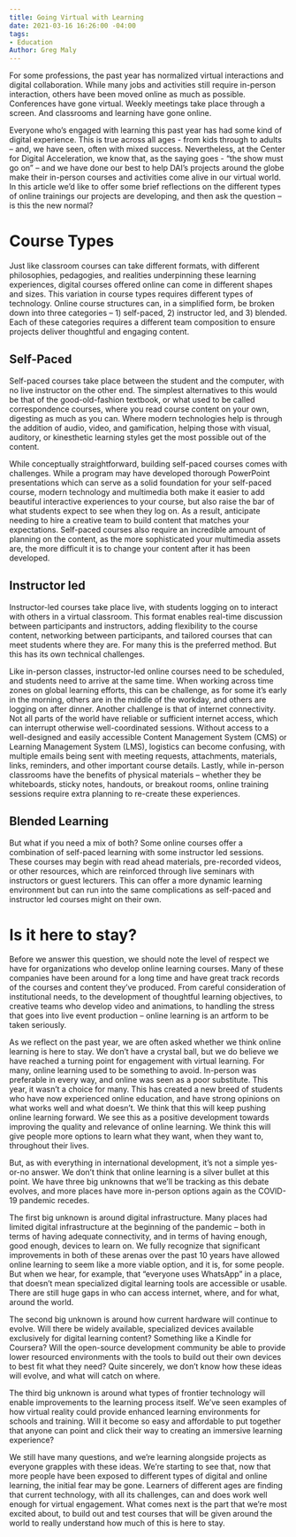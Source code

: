 ```yaml
---
title: Going Virtual with Learning
date: 2021-03-16 16:26:00 -04:00
tags:
- Education
Author: Greg Maly
---
```


For some professions, the past year has normalized virtual interactions and digital collaboration. While many jobs and activities still require in-person interaction, others have been moved online as much as possible. Conferences have gone virtual. Weekly meetings take place through a screen. And classrooms and learning have gone online.

Everyone who’s engaged with learning this past year has had some kind of digital experience. This is true across all ages - from kids through to adults – and, we have seen, often with mixed success. Nevertheless, at the Center for Digital Acceleration, we know that, as the saying goes - “the show must go on” – and we have done our best to help DAI’s projects around the globe make their in-person courses and activities come alive in our virtual world. In this article we’d like to offer some brief reflections on the different types of online trainings our projects are developing, and then ask the question – is this the new normal?

<!--more-->

# **Course Types**

Just like classroom courses can take different formats, with different philosophies, pedagogies, and realities underpinning these learning experiences, digital courses offered online can come in different shapes and sizes. This variation in course types requires different types of technology. Online course structures can, in a simplified form, be broken down into three categories – 1) self-paced, 2) instructor led, and 3) blended. Each of these categories requires a different team composition to ensure projects deliver thoughtful and engaging content.

## Self-Paced

Self-paced courses take place between the student and the computer, with no live instructor on the other end. The simplest alternatives to this would be that of the good-old-fashion textbook, or what used to be called correspondence courses, where you read course content on your own, digesting as much as you can. Where modern technologies help is through the addition of audio, video, and gamification, helping those with visual, auditory, or kinesthetic learning styles get the most possible out of the content.

While conceptually straightforward, building self-paced courses comes with challenges. While a program may have developed thorough PowerPoint presentations which can serve as a solid foundation for your self-paced course, modern technology and multimedia both make it easier to add beautiful interactive experiences to your course, but also raise the bar of what students expect to see when they log on. As a result, anticipate needing to hire a creative team to build content that matches your expectations. Self-paced courses also require an incredible amount of planning on the content, as the more sophisticated your multimedia assets are, the more difficult it is to change your content after it has been developed.

## Instructor led

Instructor-led courses take place live, with students logging on to interact with others in a virtual classroom. This format enables real-time discussion between participants and instructors, adding flexibility to the course content, networking between participants, and tailored courses that can meet students where they are. For many this is the preferred method. But this has its own technical challenges.

Like in-person classes, instructor-led online courses need to be scheduled, and students need to arrive at the same time. When working across time zones on global learning efforts, this can be challenge, as for some it’s early in the morning, others are in the middle of the workday, and others are logging on after dinner. Another challenge is that of internet connectivity. Not all parts of the world have reliable or sufficient internet access, which can interrupt otherwise well-coordinated sessions. Without access to a well-designed and easily accessible Content Management System (CMS) or Learning Management System (LMS), logistics can become confusing, with multiple emails being sent with meeting requests, attachments, materials, links, reminders, and other important course details. Lastly, while in-person classrooms have the benefits of physical materials – whether they be whiteboards, sticky notes, handouts, or breakout rooms, online training sessions require extra planning to re-create these experiences.

## Blended Learning

But what if you need a mix of both? Some online courses offer a combination of self-paced learning with some instructor led sessions. These courses may begin with read ahead materials, pre-recorded videos, or other resources, which are reinforced through live seminars with instructors or guest lecturers. This can offer a more dynamic learning environment but can run into the same complications as self-paced and instructor led courses might on their own.

# **Is it here to stay?**

Before we answer this question, we should note the level of respect we have for organizations who develop online learning courses. Many of these companies have been around for a long time and have great track records of the courses and content they’ve produced. From careful consideration of institutional needs, to the development of thoughtful learning objectives, to creative teams who develop video and animations, to handling the stress that goes into live event production – online learning is an artform to be taken seriously.

As we reflect on the past year, we are often asked whether we think online learning is here to stay. We don’t have a crystal ball, but we do believe we have reached a turning point for engagement with virtual learning. For many, online learning used to be something to avoid. In-person was preferable in every way, and online was seen as a poor substitute. This year, it wasn’t a choice for many. This has created a new breed of students who have now experienced online education, and have strong opinions on what works well and what doesn’t. We think that this will keep pushing online learning forward. We see this as a positive development towards improving the quality and relevance of online learning. We think this will give people more options to learn what they want, when they want to, throughout their lives.

But, as with everything in international development, it’s not a simple yes-or-no answer. We don’t think that online learning is a silver bullet at this point. We have three big unknowns that we’ll be tracking as this debate evolves, and more places have more in-person options again as the COVID-19 pandemic recedes.

The first big unknown is around digital infrastructure. Many places had limited digital infrastructure at the beginning of the pandemic – both in terms of having adequate connectivity, and in terms of having enough, good enough, devices to learn on. We fully recognize that significant improvements in both of these arenas over the past 10 years have allowed online learning to seem like a more viable option, and it is, for some people. But when we hear, for example, that “everyone uses WhatsApp” in a place, that doesn’t mean specialized digital learning tools are accessible or usable. There are still huge gaps in who can access internet, where, and for what, around the world.

The second big unknown is around how current hardware will continue to evolve. Will there be widely available, specialized devices available exclusively for digital learning content? Something like a Kindle for Coursera? Will the open-source development community be able to provide lower resourced environments with the tools to build out their own devices to best fit what they need? Quite sincerely, we don’t know how these ideas will evolve, and what will catch on where.

The third big unknown is around what types of frontier technology will enable improvements to the learning process itself. We’ve seen examples of how virtual reality could provide enhanced learning environments for schools and training. Will it become so easy and affordable to put together that anyone can point and click their way to creating an immersive learning experience?

We still have many questions, and we’re learning alongside projects as everyone grapples with these ideas. We’re starting to see that, now that more people have been exposed to different types of digital and online learning, the initial fear may be gone. Learners of different ages are finding that current technology, with all its challenges, can and does work well enough for virtual engagement. What comes next is the part that we’re most excited about, to build out and test courses that will be given around the world to really understand how much of this is here to stay.